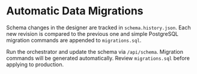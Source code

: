 # Automatic Data Migrations

Schema changes in the designer are tracked in `schema.history.json`.
Each new revision is compared to the previous one and simple
PostgreSQL migration commands are appended to `migrations.sql`.

Run the orchestrator and update the schema via `/api/schema`.
Migration commands will be generated automatically. Review
`migrations.sql` before applying to production.
